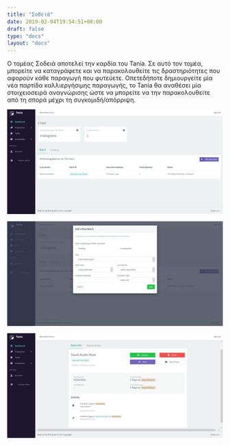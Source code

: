 ```yaml
---
title: "Σοδειά"
date: 2019-02-04T19:54:51+08:00
draft: false
type: "docs"
layout: "docs"
---
```


Ο τομέας Σοδειά αποτελεί την καρδία του Tania. Σε αυτό τον τομέα, μπορείτε να καταγράφετε και να παρακολουθείτε τις δραστηριότητες που αφορούν κάθε παραγωγή που φυτεύετε. Οπετεδήποτε δημιουργείτε μία νέα παρτίδα καλλιεργήσιμης παραγωγής, το Tania θα αναθέσει μία στοιχειοσειρά αναγνώρισης ώστε να μπορείτε να την παρακολουθείτε από τη σπορά μέχρι τη συγκομιδή/απόρριψη.

![Crops 1](/docs/crops_1.PNG)

![Crops 2](/docs/crops_2.PNG)

![Crops 3](/docs/crops_3.PNG)
